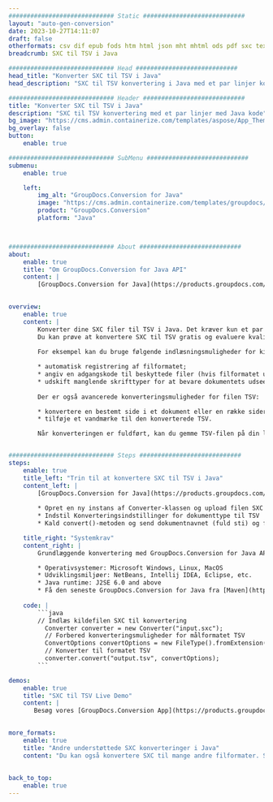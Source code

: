 ```yaml
---
############################# Static ############################
layout: "auto-gen-conversion"
date: 2023-10-27T14:11:07
draft: false
otherformats: csv dif epub fods htm html json mht mhtml ods pdf sxc tex tsv xlam xls xlsb xlsm xlsx xlt xltm xltx xml xps
breadcrumb: SXC til TSV i Java

############################# Head ############################
head_title: "Konverter SXC til TSV i Java"
head_description: "SXC til TSV konvertering i Java med et par linjer kode. Konverter over 160 filformater ved hjælp af GroupDocs dokumentkonverterings-API for Java"

############################# Header ############################
title: "Konverter SXC til TSV i Java"
description: "SXC til TSV konvertering med et par linjer med Java kode"
bg_image: "https://cms.admin.containerize.com/templates/aspose/App_Themes/V3/images/bg/header1.png"
bg_overlay: false
button:
    enable: true

############################# SubMenu ############################
submenu:
    enable: true

    left:
        img_alt: "GroupDocs.Conversion for Java"
        image: "https://cms.admin.containerize.com/templates/groupdocs/images/product-logos/90x90-noborder/groupdocs-conversion-java.png"
        product: "GroupDocs.Conversion"
        platform: "Java"



############################# About ############################
about:
    enable: true
    title: "Om GroupDocs.Conversion for Java API"
    content: |
        [GroupDocs.Conversion for Java](https://products.groupdocs.com/conversion/java/) er en avanceret filformatkonverterings-API til konvertering mellem populære billed- og dokumentformater såsom Microsoft Office, OpenDocument, PDF, HTML, e-mail, CAD. og meget mere med blot et par linjer kode. Den native API registrerer automatisk formaterne af de originale dokumenter og tilbyder mange muligheder for at tilpasse de konverterede dokumenter. Sammen med funktionen til at udtrække information fra et dokument, understøtter den også caching af konverteringsresultaterne til den lokale disk som standard. Enhver form for cachelagring kan dog understøttes ved at implementere de passende grænseflader - Amazon S3, Dropbox, Google Drive, Windows Azure, Reddis eller andre.
    

overview:
    enable: true
    content: |
        Konverter dine SXC filer til TSV i Java. Det kræver kun et par linjer med Java kode på enhver platform efter eget valg, såsom Windows, Linux, macOS.
        Du kan prøve at konvertere SXC til TSV gratis og evaluere kvaliteten af ​​konverteringsresultaterne. Sammen med simple filkonverteringsscripts kan du prøve mere sofistikerede muligheder for at indlæse SXC-kildefilen og gemme TSV-outputtet. 
        
        For eksempel kan du bruge følgende indlæsningsmuligheder for kilden SXC:

        * automatisk registrering af filformatet;
        * angiv en adgangskode til beskyttede filer (hvis filformatet understøtter det);
        * udskift manglende skrifttyper for at bevare dokumentets udseende.
        
        Der er også avancerede konverteringsmuligheder for filen TSV:

        * konvertere en bestemt side i et dokument eller en række sider;
        * tilføje et vandmærke til den konverterede TSV.

        Når konverteringen er fuldført, kan du gemme TSV-filen på din lokale filsti eller på et tredjepartslager såsom FTP, Amazon S3, Google Drive, Dropbox osv. Bemærk venligst - for at konvertere SXC til TSV, behøver du ikke installere yderligere software, såsom MS Office, Open Office, Adobe Acrobat Reader osv.


############################# Steps ############################
steps:
    enable: true
    title_left: "Trin til at konvertere SXC til TSV i Java"
    content_left: |
        [GroupDocs.Conversion for Java](https://products.groupdocs.com/conversion/java/) giver udviklere mulighed for nemt at konvertere SXC fil til TSV med et par linjer kode.
        
        * Opret en ny instans af Converter-klassen og upload filen SXC med den fulde sti
        * Indstil Konverteringsindstillinger for dokumenttype til TSV
        * Kald convert()-metoden og send dokumentnavnet (fuld sti) og formatet (TSV) som en parameter

    title_right: "Systemkrav"
    content_right: |
        Grundlæggende konvertering med GroupDocs.Conversion for Java API kan udføres med blot et par linjer kode. Vores API'er understøttes på alle større platforme og operativsystemer. Før du udfører koden nedenfor, skal du sørge for, at du har følgende forudsætninger installeret på dit system.

        * Operativsystemer: Microsoft Windows, Linux, MacOS
        * Udviklingsmiljøer: NetBeans, Intellij IDEA, Eclipse, etc.
        * Java runtime: J2SE 6.0 and above
        * Få den seneste GroupDocs.Conversion for Java fra [Maven](https://repository.groupdocs.com/webapp/#/artifacts/browse/tree/General/repo/com/groupdocs/groupdocs-conversion)
         
    code: |
        ```java    
        // Indlæs kildefilen SXC til konvertering
          Converter converter = new Converter("input.sxc");
          // Forbered konverteringsmuligheder for målformatet TSV
          ConvertOptions convertOptions = new FileType().fromExtension("tsv").getConvertOptions();
          // Konverter til formatet TSV
          converter.convert("output.tsv", convertOptions);
        ```

demos:
    enable: true
    title: "SXC til TSV Live Demo"
    content: |
       Besøg vores [GroupDocs.Conversion App](https://products.groupdocs.app/conversion/family) websted, og prøv SXC til TSV konvertering nu. Den gratis demo har følgende fordele
          

more_formats:
    enable: true
    title: "Andre understøttede SXC konverteringer i Java"
    content: "Du kan også konvertere SXC til mange andre filformater. Se venligst listen nedenfor."
       
       
back_to_top:
    enable: true
---
```

